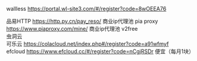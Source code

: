 wallless  https://portal.wl-site3.com/#/register?code=8wOEEA76  

品易HTTP  https://http.py.cn/pay_reso/  商业ip代理池 
pia proxy https://www.piaproxy.com/mine/  商业ip代理池 
v2free  
虫洞云  
可乐云 https://colacloud.net/index.php#/register?code=a91wfmyf  
efcloud https://www.efcloud.cc/#/register?code=nCgjRSDr 便宜（每月1块） 

